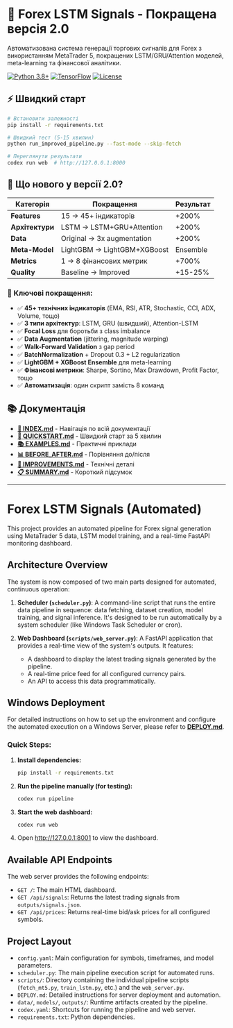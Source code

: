 # 🚀 Forex LSTM Signals - Покращена версія 2.0

Автоматизована система генерації торгових сигналів для Forex з використанням MetaTrader 5, покращених LSTM/GRU/Attention моделей, meta-learning та фінансової аналітики.

[![Python 3.8+](https://img.shields.io/badge/python-3.8+-blue.svg)](https://www.python.org/downloads/)
[![TensorFlow](https://img.shields.io/badge/TensorFlow-2.x-orange.svg)](https://www.tensorflow.org/)
[![License](https://img.shields.io/badge/license-MIT-green.svg)](LICENSE)

## ⚡ Швидкий старт

```bash
# Встановити залежності
pip install -r requirements.txt

# Швидкий тест (5-15 хвилин)
python run_improved_pipeline.py --fast-mode --skip-fetch

# Переглянути результати
codex run web  # http://127.0.0.1:8000
```

## 🎯 Що нового у версії 2.0?

| Категорія | Покращення | Результат |
|-----------|------------|-----------|
| **Features** | 15 → 45+ індикаторів | +200% |
| **Архітектури** | LSTM → LSTM+GRU+Attention | +200% |
| **Data** | Original → 3x augmentation | +200% |
| **Meta-Model** | LightGBM → LightGBM+XGBoost | Ensemble |
| **Metrics** | 1 → 8 фінансових метрик | +700% |
| **Quality** | Baseline → Improved | +15-25% |

### 🎨 Ключові покращення:

- ✅ **45+ технічних індикаторів** (EMA, RSI, ATR, Stochastic, CCI, ADX, Volume, тощо)
- ✅ **3 типи архітектур**: LSTM, GRU (швидший), Attention-LSTM
- ✅ **Focal Loss** для боротьби з class imbalance
- ✅ **Data Augmentation** (jittering, magnitude warping)
- ✅ **Walk-Forward Validation** з gap period
- ✅ **BatchNormalization** + Dropout 0.3 + L2 regularization
- ✅ **LightGBM + XGBoost Ensemble** для meta-learning
- ✅ **Фінансові метрики**: Sharpe, Sortino, Max Drawdown, Profit Factor, тощо
- ✅ **Автоматизація**: один скрипт замість 8 команд

## 📚 Документація

- **[📖 INDEX.md](INDEX.md)** - Навігація по всій документації
- **[🚀 QUICKSTART.md](QUICKSTART.md)** - Швидкий старт за 5 хвилин
- **[📚 EXAMPLES.md](EXAMPLES.md)** - Практичні приклади
- **[📊 BEFORE_AFTER.md](BEFORE_AFTER.md)** - Порівняння до/після
- **[🔧 IMPROVEMENTS.md](IMPROVEMENTS.md)** - Технічні деталі
- **[📋 SUMMARY.md](SUMMARY.md)** - Короткий підсумок

---

# Forex LSTM Signals (Automated)

This project provides an automated pipeline for Forex signal generation using MetaTrader 5 data, LSTM model training, and a real-time FastAPI monitoring dashboard.

## Architecture Overview

The system is now composed of two main parts designed for automated, continuous operation:

1.  **Scheduler (`scheduler.py`)**: A command-line script that runs the entire data pipeline in sequence: data fetching, dataset creation, model training, and signal inference. It's designed to be run automatically by a system scheduler (like Windows Task Scheduler or cron).

2.  **Web Dashboard (`scripts/web_server.py`)**: A FastAPI application that provides a real-time view of the system's outputs. It features:
    *   A dashboard to display the latest trading signals generated by the pipeline.
    *   A real-time price feed for all configured currency pairs.
    *   An API to access this data programmatically.

## Windows Deployment

For detailed instructions on how to set up the environment and configure the automated execution on a Windows Server, please refer to **[DEPLOY.md](DEPLOY.md)**.

### Quick Steps:

1.  **Install dependencies:**
    ```bash
    pip install -r requirements.txt
    ```
2.  **Run the pipeline manually (for testing):**
    ```bash
    codex run pipeline
    ```
3.  **Start the web dashboard:**
    ```bash
    codex run web
    ```
4.  Open http://127.0.0.1:8001 to view the dashboard.

## Available API Endpoints

The web server provides the following endpoints:

- `GET /`: The main HTML dashboard.
- `GET /api/signals`: Returns the latest trading signals from `outputs/signals.json`.
- `GET /api/prices`: Returns real-time bid/ask prices for all configured symbols.

## Project Layout

- `config.yaml`: Main configuration for symbols, timeframes, and model parameters.
- `scheduler.py`: The main pipeline execution script for automated runs.
- `scripts/`: Directory containing the individual pipeline scripts (`fetch_mt5.py`, `train_lstm.py`, etc.) and the `web_server.py`.
- `DEPLOY.md`: Detailed instructions for server deployment and automation.
- `data/`, `models/`, `outputs/`: Runtime artifacts created by the pipeline.
- `codex.yaml`: Shortcuts for running the pipeline and web server.
- `requirements.txt`: Python dependencies.

